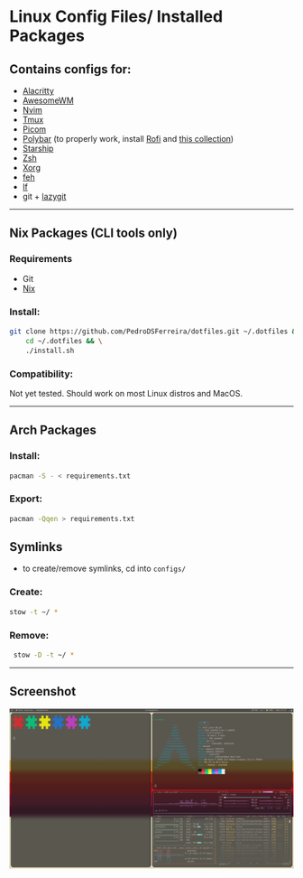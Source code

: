 # Linux Config Files/ Installed Packages

## Contains configs for:

- [Alacritty](https://github.com/alacritty/alacritty)
- [AwesomeWM](https://awesomewm.org/)
- [Nvim](https://neovim.io/)
- [Tmux](https://github.com/tmux/tmux/wiki)
- [Picom](https://github.com/jonaburg/picom)
- [Polybar](https://github.com/polybar/polybar) (to properly work, install [Rofi](https://github.com/davatorium/rofi) and [this collection](https://github.com/adi1090x/rofi))
- [Starship](https://starship.rs/)
- [Zsh](https://www.zsh.org/)
- [Xorg](https://www.x.org/wiki/)
- [feh](https://wiki.archlinux.org/title/feh)
- [lf](https://github.com/gokcehan/lf)
- git + [lazygit](https://github.com/jesseduffield/lazygit)

---

## Nix Packages (CLI tools only)

### Requirements

- Git
- [Nix](https://nixos.org/download.html)

### Install:

```sh
git clone https://github.com/PedroDSFerreira/dotfiles.git ~/.dotfiles && \
    cd ~/.dotfiles && \
    ./install.sh
```

### Compatibility:

Not yet tested.
Should work on most Linux distros and MacOS.

<!-- Tested with: -->

<!-- -  -->

---

## Arch Packages

### Install:

```bash
pacman -S - < requirements.txt
```

### Export:

```bash
pacman -Qqen > requirements.txt
```

## Symlinks

- to create/remove symlinks, cd into `configs/`

### Create:

```bash
stow -t ~/ *
```

### Remove:

```bash
 stow -D -t ~/ *
```

---

## Screenshot

![Screenshot](screenshot.png)
